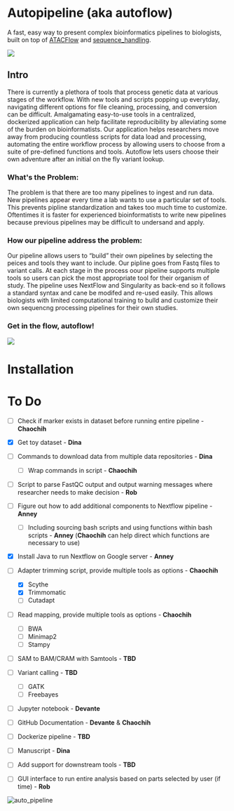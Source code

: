 # Autopipeline (aka autoflow)
A fast, easy way to present complex bioinformatics pipelines to biologists, built on top of [ATACFlow](https://github.com/NCBI-Hackathons/ATACFlow) and [sequence_handling](https://github.com/MorrellLAB/sequence_handling).

![](https://raw.githubusercontent.com/NCBI-Hackathons/Autopipeline/master/images/AF.PNG)

## Intro
There is currently a plethora of tools that process genetic data at various stages of the workflow. With new tools and scripts popping up everytday, navigating different options for file cleaning, processing, and conversion can be difficult. Amalgamating easy-to-use tools in a centralized, dockerized application can help facilitate reproducibility by alleviating some of the burden on bioinformatists. Our application helps researchers move away from producing countless scripts for data load and processing, automating the entire workflow process by allowing users to choose from a suite of pre-defined functions and tools. Autoflow lets users choose their own adventure after an initial on the fly variant lookup. 

### What's the Problem: 
The problem is that there are too many pipelines to ingest and run data. New pipelines appear every time a lab wants to use a particular set of tools. This prevents pipline standardization and takes too much time to customize. Oftentimes it is faster for experienced bioinformatists to write new pipelines because previous pipelines may be difficult to undersand and apply.

### How our pipeline address the problem:
Our pipeline allows users to “build” their own pipelines by selecting the peices and tools they want to include. Our pipline goes from Fastq files to variant calls. At each stage in the process oour pipeline supports multiple tools so users can pick the most appropriate tool for their organism of study. The pipeline uses NextFlow and Singularity as back-end so it follows a standard syntax and cane be modifed and re-used easily. This allows biologists with limited computational training to bulld and customize their own sequencng processing pipelines for their own studies.

### Get in the flow, autoflow!

![](https://raw.githubusercontent.com/NCBI-Hackathons/Autopipeline/master/images/Flowchar_v2.png)

# Installation



# To Do
- [ ] Check if marker exists in dataset before running entire pipeline - **Chaochih**
- [x] Get toy dataset - **Dina**
- [ ] Commands to download data from multiple data repositories - **Dina**
    - [ ] Wrap commands in script - **Chaochih**
- [ ] Script to parse FastQC output and output warning messages where researcher needs to make decision - **Rob**
- [ ] Figure out how to add additional components to Nextflow pipeline - **Anney**
    - [ ] Including sourcing bash scripts and using functions within bash scripts - **Anney** (**Chaochih** can help direct which functions are necessary to use)
- [x] Install Java to run Nextflow on Google server - **Anney**
- [ ] Adapter trimming script, provide multiple tools as options - **Chaochih**
    - [x] Scythe
    - [x] Trimmomatic
    - [ ] Cutadapt
- [ ] Read mapping, provide multiple tools as options - **Chaochih**
    - [ ] BWA
    - [ ] Minimap2
    - [ ] Stampy
- [ ] SAM to BAM/CRAM with Samtools - **TBD**
- [ ] Variant calling - **TBD**
    - [ ] GATK
    - [ ] Freebayes
- [ ] Jupyter notebook - **Devante**
- [ ] GitHub Documentation - **Devante** & **Chaochih**
- [ ] Dockerize pipeline - **TBD**
- [ ] Manuscript - **Dina**
- [ ] Add support for downstream tools - **TBD**
- [ ] GUI interface to run entire analysis based on parts selected by user (if time) - **Rob**



![auto_pipeline](https://user-images.githubusercontent.com/29574436/43094530-38ad445e-8e81-11e8-8d79-653be0fcd6b7.png)
